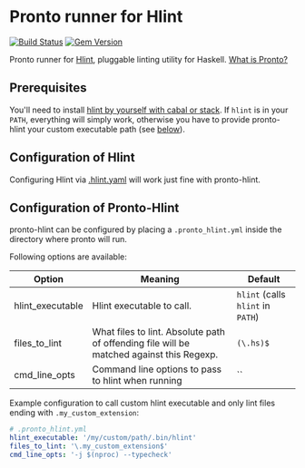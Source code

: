 # Pronto runner for Hlint

[![Build Status](https://travis-ci.org/fretlink/pronto-hlint.svg?branch=master)](https://travis-ci.org/fretlink/pronto-hlint)
[![Gem Version](https://badge.fury.io/rb/pronto-hlint.svg)](http://badge.fury.io/rb/pronto-hlint)

Pronto runner for [Hlint](https://hackage.haskell.org/package/hlint), pluggable linting utility for Haskell. [What is Pronto?](https://github.com/mmozuras/pronto)

## Prerequisites

You'll need to install [hlint by yourself with cabal or stack][hlint-install]. If `hlint` is in your `PATH`, everything will simply work, otherwise you have to provide pronto-hlint your custom executable path (see [below](#configuration-of-hlint)).

[hlint-install]: https://github.com/ndmitchell/hlint#installing-and-running-hlint

## Configuration of Hlint

Configuring Hlint via [.hlint.yaml][.hlint.yaml] will work just fine with pronto-hlint.

[.hlint.yaml]: https://github.com/ndmitchell/hlint#customizing-the-hints

## Configuration of Pronto-Hlint

pronto-hlint can be configured by placing a `.pronto_hlint.yml` inside the directory where pronto will run.

Following options are available:

| Option            | Meaning                                                                                  | Default                             |
| ----------------- | ---------------------------------------------------------------------------------------- | ----------------------------------- |
| hlint_executable  | Hlint executable to call.                                                                | `hlint` (calls `hlint` in `PATH`)   |
| files_to_lint     | What files to lint. Absolute path of offending file will be matched against this Regexp. | `(\.hs)$`                           |
| cmd_line_opts     | Command line options to pass to hlint when running                                       | ``                                  |

Example configuration to call custom hlint executable and only lint files ending with `.my_custom_extension`:

```yaml
# .pronto_hlint.yml
hlint_executable: '/my/custom/path/.bin/hlint'
files_to_lint: '\.my_custom_extension$'
cmd_line_opts: '-j $(nproc) --typecheck'
```

